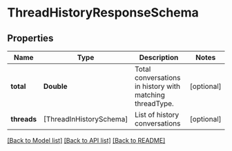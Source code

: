 # ThreadHistoryResponseSchema

## Properties
Name | Type | Description | Notes
------------ | ------------- | ------------- | -------------
**total** | **Double** | Total conversations in history with matching threadType. | [optional] 
**threads** | [ThreadInHistorySchema] | List of history conversations | [optional] 

[[Back to Model list]](../README.md#documentation-for-models) [[Back to API list]](../README.md#documentation-for-api-endpoints) [[Back to README]](../README.md)


